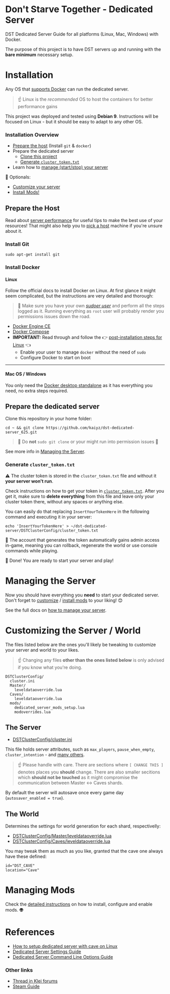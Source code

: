 # Don't Starve Together - Dedicated Server

DST Dedicated Server Guide for all platforms (Linux, Mac, Windows) with Docker.

The purpose of this project is to have DST servers up and running with the **bare minimum** necessary setup.

# Installation

Any OS that [supports Docker](https://docs.docker.com/engine/installation/#supported-platforms) can run the dedicated server.

>:point_up: Linux is the _recommended_ OS to host the containers for better performance gains

This project was deployed and tested using **Debian 9**. Instructions will be focused on Linux - but it should be easy to adapt to any other OS.

### Installation Overview

* [Prepare the host](#prepare-the-host) (Install `git` & `docker`)
* Prepare the dedicated server
  * [Clone this project](#prepare-the-dedicated-server)
  * [Generate `cluster_token.txt`](#generate-cluster_tokentxt)
* Learn how to [manage (start/stop) your server](#managing-the-server)

:cherries: Optionals:
* [Customize your server](#customizing-the-server--world)
* [Install Mods!](#managing-mods)

## Prepare the Host

Read about [server performance](./ServerPerformance.md) for useful tips to make the best use of your resources! That might also help you to [pick a host](./ServerPerformance.md#picking-a-host) machine if you're unsure about it.

### Install Git

    sudo apt-get install git

### Install Docker

#### Linux

Follow the official docs to install Docker on Linux. At first glance it might seem complicated, but the instructions are very detailed and thorough:

> :cop: Make sure you have your own [_sudoer user_](https://www.digitalocean.com/community/tutorials/how-to-create-a-sudo-user-on-ubuntu-quickstart) and perform all the steps logged as it. Running everything as `root` user will probably render you permissions issues down the road.

* [Docker Engine CE](https://docs.docker.com/engine/installation/linux/docker-ce/debian/#set-up-the-repository)
* [Docker Compose](https://docs.docker.com/compose/install/#install-compose)
* **IMPORTANT:** Read through and follow the :point_right: [post-installation steps for Linux](https://docs.docker.com/engine/installation/linux/linux-postinstall/) :point_left:
  * Enable your user to manage `docker` without the need of `sudo`
  * Configure Docker to start on boot

---

#### Mac OS / Windows

You only need the [Docker desktop standalone](https://docs.docker.com/engine/installation/#desktop) as it has everything you need, no extra steps required.

## Prepare the dedicated server

Clone this repository in your home folder:

    cd ~ && git clone https://github.com/kaiyz/dst-dedicated-server_625.git

> :cop: Do **not** `sudo git clone` or your might run into permission issues :angel: 

See more info in [Managing the Server](./ManagingTheServer.md).

### Generate `cluster_token.txt`

:warning: The cluster token is stored in the `cluster_token.txt` file and without it **your server won't run**.

Check instructions on how to get your token in [`cluster_token.txt`](./DSTClusterConfig/cluster_token.txt). After you get it, make sure to **delete everything** from this file and leave only your cluster token there, without any spaces or anything else.

You can easily do that replacing `InsertYourTokenHere` in the following command and executing it in your server:

    echo 'InsertYourTokenHere' > ~/dst-dedicated-server/DSTClusterConfig/cluster_token.txt

:closed_lock_with_key: The account that generates the token automatically gains admin access in-game, meaning you can rollback, regenerate the world or use console commands while playing.

:rainbow: Done! You are ready to start your server and play!

# Managing the Server

Now you should have everything you **need** to start your dedicated server. Don't forget to [customize](#customizing-the-server--world) / [install mods](#managing-mods) to your liking! :blush:

See the full docs on [how to manage your server](./ManagingTheServer.md).

# Customizing the Server / World

The files listed below are the ones you'll likely be tweaking to customize your server and world to your likes.

> :point_up: Changing any files **other than the ones listed below** is only advised if you know what you're doing.

```
DSTClusterConfig/
  cluster.ini
  Master/
    leveldataoverride.lua
  Caves/
    leveldataoverride.lua
  mods/
    dedicated_server_mods_setup.lua
    modoverrides.lua
```

## The Server

* [DSTClusterConfig/cluster.ini](./DSTClusterConfig/cluster.ini)

This file holds server attributes, such as `max_players`, `pause_when_empty`, `cluster_intention` - and [many others](https://forums.kleientertainment.com/topic/64552-dedicated-server-settings-guide/).

> :point_up: Please handle with care. There are sections where `[ CHANGE THIS ]` denotes places you **should** change. There are also smaller secitions which **should not be touched** as it might compromise the communication between Master <-> Caves shards.

By default the server will autosave once every game day (`autosaver_enabled = true`).

## The World

Determines the settings for world generation for each shard, respectivelly:

* [DSTClusterConfig/Master/leveldataoverride.lua](./DSTClusterConfig/Master/leveldataoverride.lua)
* [DSTClusterConfig/Caves/leveldataoverride.lua](./DSTClusterConfig/Caves/leveldataoverride.lua)

You may tweak them as much as you like, granted that the cave one always have these defined:

    id="DST_CAVE"
    location="Cave"

# Managing Mods

Check the [detailed instructions](./DSTClusterConfig/mods) on how to install, configure and enable mods. :alien:

# References

* [How to setup dedicated server with cave on Linux](http://steamcommunity.com/sharedfiles/filedetails/?id=590565473)
* [Dedicated Server Settings Guide](https://forums.kleientertainment.com/topic/64552-dedicated-server-settings-guide/)
* [Dedicated Server Command Line Options Guide](https://forums.kleientertainment.com/topic/64743-dedicated-server-command-line-options-guide/)

### Other links

* [Thread in Klei forums](https://forums.kleientertainment.com/topic/84574-dedicated-server-setup-guide-on-any-platform-windowsmaclinux-with-docker/)
* [Steam Guide](http://steamcommunity.com/sharedfiles/filedetails/?id=1206742951)
